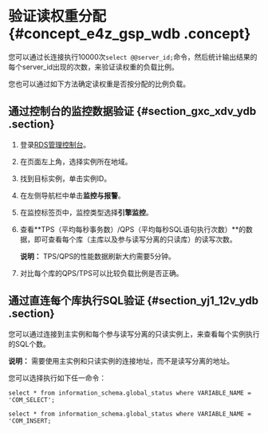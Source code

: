 # 验证读权重分配 {#concept_e4z_gsp_wdb .concept}

您可以通过长连接执行10000次`select @@server_id;`命令，然后统计输出结果的每个server\_id出现的次数，来验证读权重的负载比例。

您也可以通过如下方法确定读权重是否按分配的比例负载。

## 通过控制台的监控数据验证 {#section_gxc_xdv_ydb .section}

1.  登录[RDS管理控制台](https://rdsnew.console.aliyun.com)。
2.  在页面左上角，选择实例所在地域。
3.  找到目标实例，单击实例ID。
4.  在左侧导航栏中单击**监控与报警**。
5.  在监控标签页中，监控类型选择**引擎监控**。
6.  查看**TPS（平均每秒事务数）/QPS（平均每秒SQL语句执行次数）**的数据，即可查看每个库（主库以及参与读写分离的只读库）的读写次数。

    **说明：** TPS/QPS的性能数据刷新大约需要5分钟。

7.  对比每个库的QPS/TPS可以比较负载比例是否正确。

## 通过直连每个库执行SQL验证 {#section_yj1_12v_ydb .section}

您可以通过连接到主实例和每个参与读写分离的只读实例上，来查看每个实例执行的SQL个数。

**说明：** 需要使用主实例和只读实例的连接地址，而不是读写分离的地址。

您可以选择执行如下任一命令：

```
select * from information_schema.global_status where VARIABLE_NAME = 'COM_SELECT';
```

```
select * from information_schema.global_status where VARIABLE_NAME = 'COM_INSERT;
```

